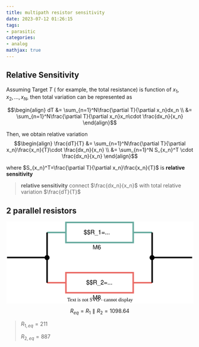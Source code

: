 ```yaml
---
title: multipath resistor sensitivity
date: 2023-07-12 01:26:15
tags:
- parasitic
categories:
- analog
mathjax: true
---
```




## Relative Sensitivity

Assuming Target  $T$ ( for example, the total resistance) is  function of $x_1,x_2,...,x_N$, then total variation can be represented as 

$$\begin{align}
dT  &= \sum_{n=1}^N\frac{\partial T}{\partial x_n}dx_n \\
&= \sum_{n=1}^N\frac{\partial T}{\partial x_n}x_n\cdot \frac{dx_n}{x_n}
\end{align}$$

Then, we obtain relative variation
$$\begin{align}
\frac{dT}{T} &= \sum_{n=1}^N\frac{\partial T}{\partial x_n}\frac{x_n}{T}\cdot \frac{dx_n}{x_n}  \\
&= \sum_{n=1}^N S_{x_n}^T \cdot \frac{dx_n}{x_n}
\end{align}$$

where $S_{x_n}^T=\frac{\partial T}{\partial x_n}\frac{x_n}{T}$ is **relative sensitivity**

> **relative sensitivity** connect $\frac{dx_n}{x_n}$ with total relative variation $\frac{dT}{T}$










## 2 parallel resistors





![parallel_pgx.drawio](res-sensitivity/parallel_pgx.drawio.svg)
$$
R_{eq} = R_1 \parallel R_2 = 1098.64
$$

> $R_{1,eq} = 211$
>
> $R_{2,eq}=887$
